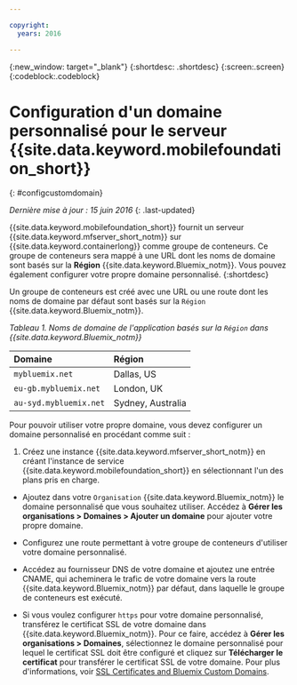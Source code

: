 ```yaml
---

copyright:
  years: 2016

---
```


{:new_window: target="_blank"}
{:shortdesc: .shortdesc}
{:screen:.screen}
{:codeblock:.codeblock}

# Configuration d'un domaine personnalisé pour le serveur {{site.data.keyword.mobilefoundation_short}}
{: #configcustomdomain}

*Dernière mise à jour : 15 juin 2016*
{: .last-updated}

{{site.data.keyword.mobilefoundation_short}} fournit un
serveur {{site.data.keyword.mfserver_short_notm}} sur
{{site.data.keyword.containerlong}} comme groupe de conteneurs. Ce
groupe de conteneurs sera mappé à une URL dont les noms de domaine sont basés
sur la **Région** {{site.data.keyword.Bluemix_notm}}. Vous
pouvez également configurer votre propre domaine personnalisé.
{:shortdesc}

Un groupe de conteneurs est créé avec une URL ou une route dont les
noms de domaine par défaut sont basés sur la `Région` {{site.data.keyword.Bluemix_notm}}.

*Tableau 1. Noms de domaine de l'application basés sur la `Région`
dans {{site.data.keyword.Bluemix_notm}}*

  |Domaine |  Région  |    
  |:----- | :----- |    
  |`mybluemix.net` | Dallas, US  |    
  |`eu-gb.mybluemix.net` | London, UK  |    
  |`au-syd.mybluemix.net`  | Sydney, Australia |  

Pour pouvoir utiliser votre propre domaine, vous devez configurer un
domaine personnalisé en procédant comme suit : 

1.	Créez une instance {{site.data.keyword.mfserver_short_notm}}
en créant l'instance de service
{{site.data.keyword.mobilefoundation_short}} en sélectionnant
l'un des plans pris en charge. 

+ Ajoutez dans votre `Organisation`
{{site.data.keyword.Bluemix_notm}} le domaine personnalisé que vous
souhaitez utiliser. Accédez à **Gérer les organisations > Domaines >
Ajouter un domaine** pour ajouter votre propre domaine.

+ Configurez une route permettant à votre groupe de conteneurs
d'utiliser votre domaine personnalisé. 

+ Accédez au fournisseur DNS de votre domaine et ajoutez une entrée
CNAME, qui acheminera le trafic de votre domaine vers la route
{{site.data.keyword.Bluemix_notm}} par défaut, dans laquelle le
groupe de conteneurs est exécuté. 

+ Si vous voulez configurer `https` pour votre domaine
personnalisé, transférez le certificat SSL de votre domaine dans {{site.data.keyword.Bluemix_notm}}. Pour
ce faire, accédez à **Gérer les organisations > Domaines**,
sélectionnez le domaine personnalisé pour lequel le certificat SSL doit être
configuré et cliquez sur **Télécharger le certificat** pour
transférer le certificat SSL de votre domaine. Pour plus d'informations,
voir
[SSL Certificates and Bluemix Custom Domains](https://developer.ibm.com/bluemix/2014/09/28/ssl-certificates-bluemix-custom-domains/).
